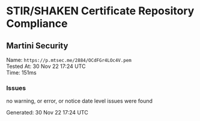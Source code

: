# STIR/SHAKEN Certificate Repository Compliance

## Martini Security

Name: `https://p.mtsec.me/2884/OCdFGr4LOc4V.pem`\
Tested At: 30 Nov 22 17:24 UTC\
Time: 151ms

### Issues

no warning, or error, or notice date level issues were found

Generated: 30 Nov 22 17:24 UTC